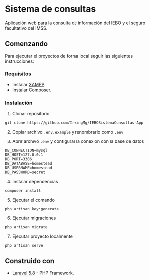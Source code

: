 # Sistema de consultas
Aplicación web para la consulta de información del IEBO y el seguro facultativo del IMSS.

## Comenzando
Para ejecutar el proyectos de forma local seguir las siguientes instrucciones:

### Requisitos
* Instalar [XAMPP](https://www.apachefriends.org/es/index.html).
* Instalar [Composer](https://getcomposer.org/).

### Instalación
1. Clonar repositorio
```
git clone https://github.com/IrvingMg/IEBOSistemaConsultas-App
```

2. Copiar archivo `.env.example` y renombrarlo como `.env`

3. Abrir archivo `.env` y configurar la conexión con la base de datos 
```
DB_CONNECTION=mysql
DB_HOST=127.0.0.1
DB_PORT=3306
DB_DATABASE=homestead
DB_USERNAME=homestead
DB_PASSWORD=secret
```

4. Instalar dependencias
```
composer install
```

5. Ejecutar el comando
```
php artisan key:generate
```

6. Ejecutar migraciones
```
php artisan migrate
```

7. Ejecutar proyecto localmente
```
php artisan serve
```

## Construido con
* [Laravel 5.8](https://laravel.com) - PHP Framework.